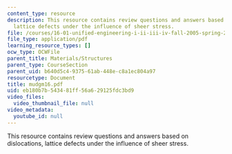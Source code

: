 ```yaml
---
content_type: resource
description: This resource contains review questions and answers based on dislocations,
  lattice defects under the influence of sheer stress.
file: /courses/16-01-unified-engineering-i-ii-iii-iv-fall-2005-spring-2006/eb180b7b543481ff56a629125fdc3bd9_mudgm16.pdf
file_type: application/pdf
learning_resource_types: []
ocw_type: OCWFile
parent_title: Materials/Structures
parent_type: CourseSection
parent_uid: b640d5c4-9375-61ab-448e-c8a1ec804a97
resourcetype: Document
title: mudgm16.pdf
uid: eb180b7b-5434-81ff-56a6-29125fdc3bd9
video_files:
  video_thumbnail_file: null
video_metadata:
  youtube_id: null
---
```

This resource contains review questions and answers based on dislocations, lattice defects under the influence of sheer stress.

